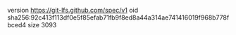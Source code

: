 version https://git-lfs.github.com/spec/v1
oid sha256:92c413f113df0e5f85efab71fb9f8ed8a44a314ae741416019f968b778fbced4
size 3093
